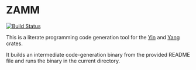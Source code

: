 # ZAMM

[![Build Status](https://travis-ci.com/amosjyng/zamm.svg?branch=main)](https://travis-ci.com/amosjyng/zamm)

This is a literate programming code generation tool for the [Yin](https://crates.io/crates/zamm_yin) and [Yang](https://crates.io/crates/zamm_yang) crates.

It builds an intermediate code-generation binary from the provided README file and runs the binary in the current directory.
